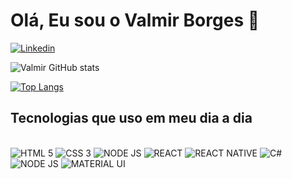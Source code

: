 # Olá, Eu sou o Valmir Borges 🤙

[![Linkedin](    https://img.shields.io/badge/LinkedIn-0077B5?style=for-the-badge&logo=linkedin&logoColor=white)](https://www.linkedin.com/in/valmir-borges-5966b9291/)

![Valmir GitHub stats](https://github-readme-stats.vercel.app/api?username=valmir-borges&show_icons=true&theme=radical)

[![Top Langs](https://github-readme-stats.vercel.app/api/top-langs/?username=valmir-borges&layout=donut&theme=radical)](https://github.com/valmir-borges/github-readme-stats)

## Tecnologias que uso em meu dia a dia

<div style="display: inline-block"><br/>
    <img src="https://img.shields.io/badge/HTML5-E34F26?style=for-the-badge&logo=html5&logoColor=white" alt="HTML 5" aling="center"/>
    <img src="https://img.shields.io/badge/CSS3-1572B6?style=for-the-badge&logo=css3&logoColor=white" alt="CSS 3" aling="center"/>
    <img src="https://img.shields.io/badge/JavaScript-323330?style=for-the-badge&logo=javascript&logoColor=F7DF1E" alt="NODE JS" aling="center"/>
    <img src="https://img.shields.io/badge/React-20232A?style=for-the-badge&logo=react&logoColor=61DAFB" alt="REACT" aling="center"/>
    <img src="https://img.shields.io/badge/React_Native-20232A?style=for-the-badge&logo=react&logoColor=61DAFB" alt="REACT NATIVE" aling="center"/>
    <img src="https://img.shields.io/badge/C%23-239120?style=for-the-badge&logo=c-sharp&logoColor=white" alt="C#" aling="center"/>
    <img src="https://img.shields.io/badge/Node.js-43853D?style=for-the-badge&logo=node.js&logoColor=white" alt="NODE JS" aling="center"/>
    <img src="https://img.shields.io/badge/Material--UI-0081CB?style=for-the-badge&logo=material-ui&logoColor=white" alt="MATERIAL UI" aling="center"/>
</div>
